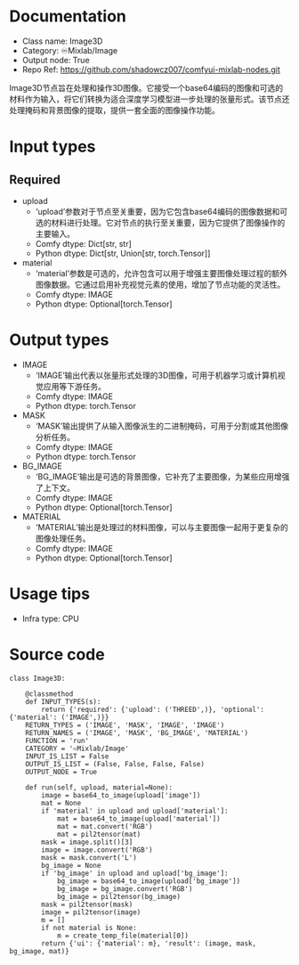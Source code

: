 # Documentation
- Class name: Image3D
- Category: ♾️Mixlab/Image
- Output node: True
- Repo Ref: https://github.com/shadowcz007/comfyui-mixlab-nodes.git

Image3D节点旨在处理和操作3D图像。它接受一个base64编码的图像和可选的材料作为输入，将它们转换为适合深度学习模型进一步处理的张量形式。该节点还处理掩码和背景图像的提取，提供一套全面的图像操作功能。

# Input types
## Required
- upload
    - ‘upload’参数对于节点至关重要，因为它包含base64编码的图像数据和可选的材料进行处理。它对节点的执行至关重要，因为它提供了图像操作的主要输入。
    - Comfy dtype: Dict[str, str]
    - Python dtype: Dict[str, Union[str, torch.Tensor]]
- material
    - ‘material’参数是可选的，允许包含可以用于增强主要图像处理过程的额外图像数据。它通过启用补充视觉元素的使用，增加了节点功能的灵活性。
    - Comfy dtype: IMAGE
    - Python dtype: Optional[torch.Tensor]

# Output types
- IMAGE
    - ‘IMAGE’输出代表以张量形式处理的3D图像，可用于机器学习或计算机视觉应用等下游任务。
    - Comfy dtype: IMAGE
    - Python dtype: torch.Tensor
- MASK
    - ‘MASK’输出提供了从输入图像派生的二进制掩码，可用于分割或其他图像分析任务。
    - Comfy dtype: IMAGE
    - Python dtype: torch.Tensor
- BG_IMAGE
    - ‘BG_IMAGE’输出是可选的背景图像，它补充了主要图像，为某些应用增强了上下文。
    - Comfy dtype: IMAGE
    - Python dtype: Optional[torch.Tensor]
- MATERIAL
    - ‘MATERIAL’输出是处理过的材料图像，可以与主要图像一起用于更复杂的图像处理任务。
    - Comfy dtype: IMAGE
    - Python dtype: Optional[torch.Tensor]

# Usage tips
- Infra type: CPU

# Source code
```
class Image3D:

    @classmethod
    def INPUT_TYPES(s):
        return {'required': {'upload': ('THREED',)}, 'optional': {'material': ('IMAGE',)}}
    RETURN_TYPES = ('IMAGE', 'MASK', 'IMAGE', 'IMAGE')
    RETURN_NAMES = ('IMAGE', 'MASK', 'BG_IMAGE', 'MATERIAL')
    FUNCTION = 'run'
    CATEGORY = '♾️Mixlab/Image'
    INPUT_IS_LIST = False
    OUTPUT_IS_LIST = (False, False, False, False)
    OUTPUT_NODE = True

    def run(self, upload, material=None):
        image = base64_to_image(upload['image'])
        mat = None
        if 'material' in upload and upload['material']:
            mat = base64_to_image(upload['material'])
            mat = mat.convert('RGB')
            mat = pil2tensor(mat)
        mask = image.split()[3]
        image = image.convert('RGB')
        mask = mask.convert('L')
        bg_image = None
        if 'bg_image' in upload and upload['bg_image']:
            bg_image = base64_to_image(upload['bg_image'])
            bg_image = bg_image.convert('RGB')
            bg_image = pil2tensor(bg_image)
        mask = pil2tensor(mask)
        image = pil2tensor(image)
        m = []
        if not material is None:
            m = create_temp_file(material[0])
        return {'ui': {'material': m}, 'result': (image, mask, bg_image, mat)}
```